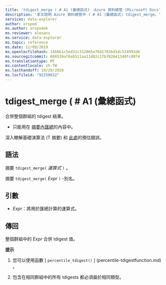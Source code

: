 ```yaml
---
title: 'tdigest_merge ( # A1 (彙總函式) -Azure 資料總管 |Microsoft Docs'
description: '本文說明 Azure 資料總管中 ( # A1 (彙總函式) tdigest_merge。'
services: data-explorer
author: orspod
ms.author: orspodek
ms.reviewer: alexans
ms.service: data-explorer
ms.topic: reference
ms.date: 12/09/2019
ms.openlocfilehash: 14b6b1c5ed31c312065e7641783bd1dc524993d6
ms.sourcegitcommit: 608539af6ab511aa11d82c17b782641340fc8974
ms.translationtype: MT
ms.contentlocale: zh-TW
ms.lasthandoff: 10/20/2020
ms.locfileid: "92250632"
---
```

# <a name="tdigest_merge-aggregation-function"></a>tdigest_merge ( # A1 (彙總函式) 

合併整個群組的 tdigest 結果。 

* 只能用在 [摘要內匯總](summarizeoperator.md)的內容中。

深入瞭解基礎演算法 (T 摘要) 和 [此處](percentiles-aggfunction.md#estimation-error-in-percentiles)的預估錯誤。

## <a name="syntax"></a>語法

摘要 `tdigest_merge(` *運算式* `)` 。

摘要 `tdigest_merge(` *Expr* `)` -別名。

## <a name="arguments"></a>引數

* *Expr*：將用於匯總計算的運算式。 

## <a name="returns"></a>傳回

整個群組中的 *Expr* 合併 tdigest 值。
 

**提示**

1) 您可以使用函數 [ `percentile_tdigest()` ] (percentile-tdigestfunction.md) 。

2) 包含在相同群組中的所有 tdigests 都必須屬於相同類型。